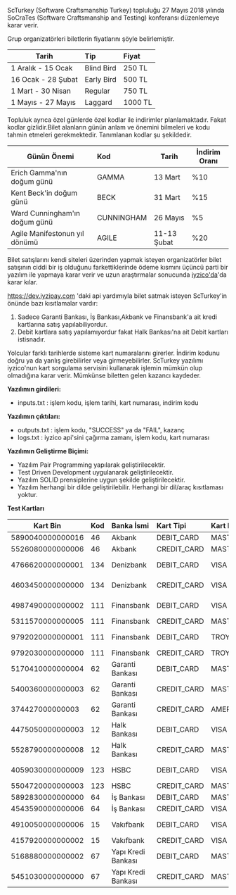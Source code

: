 ScTurkey (Software Craftsmanship Turkey) topluluğu 27 Mayıs 2018 yılında SoCraTes (Software Craftsmanship and Testing) konferansı düzenlemeye karar verir.

Grup organizatörleri biletlerin fiyatlarını şöyle belirlemiştir.

| Tarih                | Tip           | Fiyat   |
| ---------------------|:------------- | :-------|
| 1 Aralık - 15 Ocak   | Blind Bird    | 250 TL  |
| 16 Ocak  - 28 Şubat  | Early Bird    | 500 TL  | 
| 1 Mart   - 30 Nisan  | Regular       | 750 TL |
| 1 Mayıs  - 27 Mayıs  | Laggard       | 1000 TL | 


Topluluk ayrıca özel günlerde özel kodlar ile indirimler planlamaktadır. Fakat kodlar gizlidir.Bilet alanların günün anlam ve önemini bilmeleri ve kodu tahmin etmeleri gerekmektedir.
Tanımlanan kodlar şu şekildedir.

| Günün Önemi                    | Kod           | Tarih       | İndirim Oranı
| -------------------------------|:------------- | ----------- |----------------|
|Erich Gamma'nın doğum günü      | GAMMA         | 13 Mart     | %10            | 
|Kent Beck'in doğum günü         | BECK          | 31 Mart     | %15            |
|Ward Cunningham'ın doğum günü   | CUNNINGHAM    | 26 Mayıs    | %5             |
|Agile Manifestonun yıl dönümü   | AGILE         | 11-13 Şubat | %20            |

Bilet satışlarını kendi siteleri üzerinden yapmak isteyen organizatörler bilet satışının ciddi bir iş olduğunu farkettiklerinde ödeme kısmını üçüncü parti bir yazılım ile yapmaya karar verir ve uzun araştırmalar sonucunda
[iyzico'da](https://www.iyzico.com/en/)'da karar kılar.

https://dev.iyzipay.com 'daki api yardımıyla bilet satmak isteyen ScTurkey'in önünde bazı kısıtlamalar vardır:

1. Sadece Garanti Bankası, İş Bankası,Akbank ve Finansbank'a ait kredi kartlarına satış yapılabiliyordur.
2. Debit kartlara satış yapılamıyordur fakat Halk Bankası'na ait Debit kartları istisnadır.

Yolcular farklı tarihlerde sisteme kart numaralarını girerler. İndirim kodunu doğru ya da yanlış girebilirler veya girmeyebilirler.
ScTurkey yazılımı iyzico'nun kart sorgulama servisini kullanarak işlemin mümkün olup olmadığına karar verir. Mümkünse biletten gelen kazancı kaydeder.

**Yazılımın girdileri:**

* inputs.txt  : işlem kodu, işlem tarihi, kart numarası, indirim kodu

**Yazılımın çıktıları:**

* outputs.txt :  işlem kodu, "SUCCESS" ya da "FAIL", kazanç
* logs.txt    :  iyzico api'sini çağırma zamanı, işlem kodu, kart numarası

**Yazılımın Geliştirme Biçimi:**
* Yazılım Pair Programming yapılarak geliştirilecektir.
* Test Driven Development uygulanarak geliştirilecektir.
* Yazılım SOLID prensiplerine uygun şekilde geliştirilecektir.
* Yazılım herhangi bir dilde geliştirilebilir. Herhangi bir dil/araç kısıtlaması yoktur.


**Test Kartları**

| Kart Bin         | Kod | Banka  İsmi        |  Kart Tipi   | Kart Birliği     |  Kart Ailesi      |
| -----------------| :-- | :----------------- | :------------| :--------------- |:------------------|
| 5890040000000016 | 46  | Akbank             | DEBIT_CARD   | MASTER_CARD      | Neo               |
| 5526080000000006 | 46  | Akbank             | CREDIT_CARD  | MASTER_CARD      | Axess             |
| 4766620000000001 | 134 | Denizbank          | DEBIT_CARD   | VISA             | Denizbank DC      |
| 4603450000000000 | 134 | Denizbank          | CREDIT_CARD  | VISA             | Denizbank CC      |
| 4987490000000002 | 111 | Finansbank         | DEBIT_CARD   | VISA             | Cardfinans DC     |
| 5311570000000005 | 111 | Finansbank         | CREDIT_CARD  | MASTER_CARD      | Cardfinans        |
| 9792020000000001 | 111 | Finansbank         | DEBIT_CARD   | TROY             | Cardfinans DC     |
| 9792030000000000 | 111 | Finansbank         | CREDIT_CARD  | TROY             | Cardfinans        |
| 5170410000000004 | 62  | Garanti Bankası    | DEBIT_CARD   | MASTER_CARD      | Paracard          |
| 5400360000000003 | 62  | Garanti Bankası    | CREDIT_CARD  | MASTER_CARD      | Bonus             |
| 374427000000003  | 62  | Garanti Bankası    | CREDIT_CARD  | AMERICAN_EXPRESS | American Express  |
| 4475050000000003 | 12  | Halk Bankası       | DEBIT_CARD   | VISA             | Halkbank DC       |
| 5528790000000008 | 12  | Halk Bankası       | CREDIT_CARD  | MASTER_CARD      | Paraf             1|
| 4059030000000009 | 123 | HSBC               | DEBIT_CARD   | VISA             | Advantage DC      |
| 5504720000000003 | 123 | HSBC               | CREDIT_CARD  | MASTER_CARD      | Advantage         |
| 5892830000000000 | 64  | İş Bankası         | DEBIT_CARD   | MASTER_CARD      | Bankamatik        |
| 4543590000000006 | 64  | İş Bankası         | CREDIT_CARD  | VISA             | Maximum           |
| 4910050000000006 | 15  | Vakıfbank          | DEBIT_CARD   | VISA             | Vakıfbank DC      |
| 4157920000000002 | 15  | Vakıfbank          | CREDIT_CARD  | VISA             | World             |
| 5168880000000002 | 67  | Yapı Kredi Bankası | DEBIT_CARD   | MASTER_CARD      | Tlcard            |
| 5451030000000000 | 67  | Yapı Kredi Bankası | CREDIT_CARD  | MASTER_CARD      | World             |
